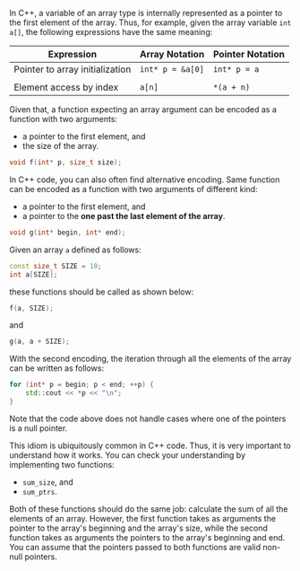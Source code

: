 In C++, a variable of an array type is internally represented 
as a pointer to the first element of the array.
Thus, for example, given the array variable `int a[]`, 
the following expressions have the same meaning:

| Expression                      | Array Notation   | Pointer Notation    |
|---------------------------------|------------------|---------------------|
| Pointer to array initialization | `int* p = &a[0]` | `int* p = a`        |
|                                 |                  |                     |
| Element access by index         | `a[n]`           | `*(a + n)`          |

Given that, a function expecting an array argument can be encoded as 
a function with two arguments:  
* a pointer to the first element, and
* the size of the array.

```c++
void f(int* p, size_t size);
```

In C++ code, you can also often find alternative encoding. 
Same function can be encoded as a function with two arguments 
of different kind:
* a pointer to the first element, and
* a pointer to the __one past the last element of the array__.

```c++
void g(int* begin, int* end);
```

Given an array `a` defined as follows:

```c++
const size_t SIZE = 10;
int a[SIZE];
```

these functions should be called as shown below:

```c++
f(a, SIZE);
```

and

```c++
g(a, a + SIZE);
```

With the second encoding, the iteration through 
all the elements of the array can be written as follows: 

```c++
for (int* p = begin; p < end; ++p) {
    std::cout << *p << "\n";
}
```

<div class="hint">

Note that the code above does not handle 
cases where one of the pointers is a null pointer. 

</div>

This idiom is ubiquitously common in C++ code. 
Thus, it is very important to understand how it works.
You can check your understanding by implementing two functions:
* `sum_size`, and 
* `sum_ptrs`.

Both of these functions should do the same job: 
calculate the sum of all the elements of an array. 
However, the first function takes as arguments 
the pointer to the array's beginning and the array's size,
while the second function takes as arguments 
the pointers to the array's beginning and end.
You can assume that the pointers 
passed to both functions are valid non-null pointers. 
